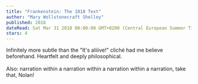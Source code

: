 ```yaml
---
title: "Frankenstein: The 1818 Text"
author: "Mary Wollstonecraft Shelley"
published: 2018
dateRead: Sat Mar 31 2018 00:00:00 GMT+0200 (Central European Summer Time)
stars: 4
---
```

Infinitely more subtle than the "It's aliiive!" cliché had me believe beforehand. Heartfelt and deeply philosophical.<br/><br/>Also: narration within a narration within a narration within a narration, take that, Nolan!
